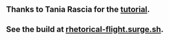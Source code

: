 ## Thanks to Tania Rascia for the [tutorial](https://www.taniarascia.com/getting-started-with-react/).

## See the build at [rhetorical-flight.surge.sh](rhetorical-flight.surge.sh).
